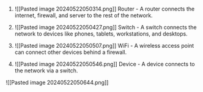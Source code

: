 1. ![[Pasted image 20240522050314.png]]
Router - A router connects the internet, firewall, and server to the rest of the network.

2. ![[Pasted image 20240522050427.png]]
Switch - A switch connects the network to devices like phones, tablets, workstations, and desktops.

3. ![[Pasted image 20240522050507.png]]
WiFi - A wireless access point can connect other devices behind a firewall.

4. ![[Pasted image 20240522050546.png]]
Device - A device connects to the network via a switch.

![[Pasted image 20240522050644.png]]
